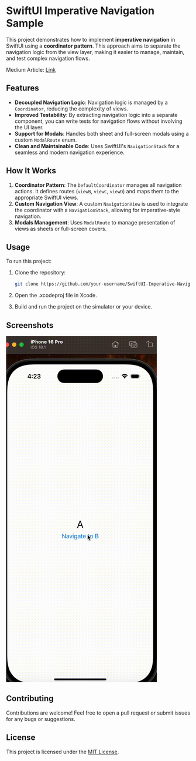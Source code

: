 # SwiftUI Imperative Navigation Sample

This project demonstrates how to implement **imperative navigation** in SwiftUI using a **coordinator pattern**. This approach aims to separate the navigation logic from the view layer, making it easier to manage, maintain, and test complex navigation flows.

Medium Article: [Link](https://medium.com/@ahmdmhasn/mastering-imperative-navigation-in-swiftui-with-a-coordinator-pattern-8a7e034b242d)

## Features

- **Decoupled Navigation Logic**: Navigation logic is managed by a `Coordinator`, reducing the complexity of views.
- **Improved Testability**: By extracting navigation logic into a separate component, you can write tests for navigation flows without involving the UI layer.
- **Support for Modals**: Handles both sheet and full-screen modals using a custom `ModalRoute` enum.
- **Clean and Maintainable Code**: Uses SwiftUI's `NavigationStack` for a seamless and modern navigation experience.

## How It Works

1. **Coordinator Pattern**: The `DefaultCoordinator` manages all navigation actions. It defines routes (`viewB`, `viewC`, `viewD`) and maps them to the appropriate SwiftUI views.
2. **Custom Navigation View**: A custom `NavigationView` is used to integrate the coordinator with a `NavigationStack`, allowing for imperative-style navigation.
3. **Modals Management**: Uses `ModalRoute` to manage presentation of views as sheets or full-screen covers.

## Usage

To run this project:

1. Clone the repository:
    ```bash
    git clone https://github.com/your-username/SwiftUI-Imperative-Navigation.git
    ```

2. Open the .xcodeproj file in Xcode.
3. Build and run the project on the simulator or your device.

## Screenshots

<img src="Screenshots/NewSample.gif"/>

## Contributing
Contributions are welcome! Feel free to open a pull request or submit issues for any bugs or suggestions.

## License
This project is licensed under the [MIT License](https://opensource.org/license/mit).

